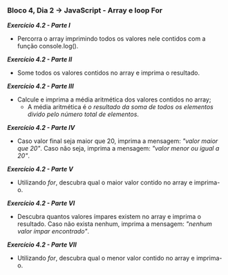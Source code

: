 ### Bloco 4, Dia 2 -> JavaScript - Array e loop For

_**Exercício 4.2 - Parte I**_
 - Percorra o array imprimindo todos os valores nele contidos com a função console.log().

_**Exercício 4.2 - Parte II**_
 - Some todos os valores contidos no array e imprima o resultado.

_**Exercício 4.2 - Parte III**_
 - Calcule e imprima a média aritmética dos valores contidos no array;
    - A média aritmética é _o resultado da soma de todos os elementos divido pelo número total de elementos_.

_**Exercício 4.2 - Parte IV**_
 - Caso valor final seja maior que 20, imprima a mensagem: _"valor maior que 20"_. Caso não seja, imprima a mensagem: _"valor menor ou igual a 20"_.

_**Exercício 4.2 - Parte V**_
 - Utilizando _for_, descubra qual o maior valor contido no array e imprima-o.

_**Exercício 4.2 - Parte VI**_
 - Descubra quantos valores ímpares existem no array e imprima o resultado. Caso não exista nenhum, imprima a mensagem: _"nenhum valor ímpar encontrado"_.

_**Exercício 4.2 - Parte VII**_
 - Utilizando _for_, descubra qual o menor valor contido no array e imprima-o.

